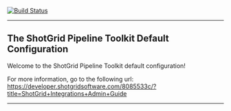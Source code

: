 [![Build Status](https://dev.azure.com/shotgun-ecosystem/Toolkit/_apis/build/status/Configs/tk-config-default2?branchName=master)](https://dev.azure.com/shotgun-ecosystem/Toolkit/_build/latest?definitionId=49&branchName=master)

-------------------------------------------------------------------------
The ShotGrid Pipeline Toolkit Default Configuration
-------------------------------------------------------------------------

Welcome to the ShotGrid Pipeline Toolkit default configuration!

For more information, go to the following url:
https://developer.shotgridsoftware.com/8085533c/?title=ShotGrid+Integrations+Admin+Guide 

-------------------------------------------------------------------------
